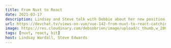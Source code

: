 ```yaml
---
title: From Nuxt to React
date: 2021-03-17
description: Lindsay and Steve talk with Debbie about her new position, about what Bit is, and how they are bringing a new approach to component development. We also talk about how Debbie is having to learn React and ways we learn new frameworks and libraries.
url: https://devchat.tv/views-on-vue/vue-142-from-nuxt-to-react-catching-up-with-debbie-obrien/
image: https://res.cloudinary.com/debsobrien/image/upload/c_thumb,w_200,g_face/v1607252078/debbie.codes/podcasts/viewsonvue_qf3dtw.jpg
tags: [nuxt, react, bit]
host: Lindsay Wardall, Steve Edwards
---
```

